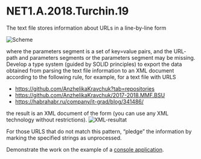 # NET1.A.2018.Turchin.19

The text file stores information about URLs in a line-by-line form

  ![Scheme](https://github.com/TurchinAlexander/DotNetCourseTraining/tree/master/NET1.A.2018.Turchin.19/Scheme.png)

where the parameters segment is a set of key=value pairs, and the URL‐path and parameters segments or the parameters segment may be missing.
Develop a type system (guided by SOLID principles) to export the data obtained from parsing the text file information to an XML document according to the following rule, for example, for a text file with URLS
  - https://github.com/AnzhelikaKravchuk?tab=repositories
  - https://github.com/AnzhelikaKravchuk/2017-2018.MMF.BSU
  - https://habrahabr.ru/company/it-grad/blog/341486/      

the result is an XML document of the form (you can use any XML technology without restrictions).
![XML-resultat](https://github.com/TurchinAlexander/DotNetCourseTraining/tree/master/NET1.A.2018.Turchin.19/XML.Task.png)

  For those URLS that do not match this pattern, “pledge” the information by marking the specified strings as unprocessed.

  Demonstrate the work on the example of a [console application][Console].  

[Console]: https://github.com/TurchinAlexander/DotNetCourseTraining/tree/master/NET1.A.2018.Turchin.19/Console

